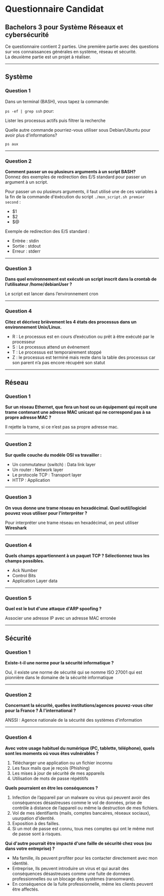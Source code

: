 # Questionnaire Candidat

## Bachelors 3 pour Système Réseaux et cybersécurité

Ce questionnaire contient 2 parties. Une première partie avec des questions sur vos connaissances générales en système, réseau et sécurité.  
La deuxième partie est un projet à réaliser.

---

## Système

### Question 1

Dans un terminal (BASH), vous tapez la commande:  

`ps -ef | grep ssh` pour:

Lister les processus actifs puis filtrer la recherche

Quelle autre commande pourriez-vous utiliser sous Debian/Ubuntu pour avoir plus d'informations?

`ps aux`

---

### Question 2

**Comment passer un ou plusieurs arguments à un script BASH?**  
Donnez des exemples de redirection des E/S standard pour passer un argument à un script.

Pour passer un  ou plusieurs arguments, il faut utilisé une de ces variables à la fin de la commande d'éxécution du script `./mon_script.sh premier second` :

- $1
- $2
- $@

Exemple de redirection des E/S standard :

- Entrée : stdin  
- Sortie : stdout  
- Erreur : stderr

---

### Question 3

**Dans quel environnement est exécuté un script inscrit dans la crontab de l’utilisateur /home/debianUser ?**

 Le script est lancer dans l’environnement cron

---

### Question 4

**Citez et décrivez brièvement les 4 états des processus dans un environnement Unix/Linux.**

- R : Le processus est en cours d’exécution ou prêt à être exécuté par le processeur  
- S : Le processus attend un événement  
- T : Le processus est temporairement stoppé  
- Z : le processus est terminé mais reste dans la table des processus car son parent n’a pas encore récupéré son statut

---

## Réseau

### Question 1

**Sur un réseau Ethernet, que fera un host ou un équipement qui reçoit une trame contenant une adresse MAC unicast qui ne correspond pas à sa propre adresse MAC ?**

 Il rejette la trame, si ce n’est pas sa propre adresse mac.

---

### Question 2

**Sur quelle couche du modèle OSI va travailler :**

- Un commutateur (switch) : Data link layer  
- Un router : Network layer  
- Le protocole TCP : Transport layer  
- HTTP : Application

---

### Question 3

**On vous donne une trame réseau en hexadécimal. Quel outil/logiciel pouvez vous utiliser pour l'interpréter ?**

 Pour interpréter une trame réseau en hexadécimal, on peut utiliser **Wireshark**

---

### Question 4

**Quels champs appartiennent à un paquet TCP ? Sélectionnez tous les champs possibles.**
  
- Ack Number  
- Control Bits  
- Application Layer data

---

### Question 5

**Quel est le but d'une attaque d'ARP spoofing ?**

 Associer une adresse IP avec un adresse MAC erronée

---

## Sécurité

### Question 1

**Existe-t-il une norme pour la sécurité informatique ?**

 Oui, il existe une norme de sécurité qui se nomme ISO 27001 qui est pionnière dans le domaine de la sécurité informatique

---

### Question 2

**Concernant la sécurité, quelles institutions/agences pouvez-vous citer pour la France ? À l'international ?**

 ANSSI : Agence nationale de la sécurité des systèmes d'information

---

### Question 4

**Avec votre usage habituel du numérique (PC, tablette, téléphone), quels sont les moments où vous êtes vulnérables ?**

1. Télécharger une application ou un fichier inconnu  
2. Les faux mails que je reçois (Phishing)  
3. Les mises à jour de sécurité de mes appareils  
4. Utilisation de mots de passe répétitifs

**Quels pourraient en être les conséquences ?**

1. Infection de l’appareil par un malware ou virus qui peuvent avoir des conséquences désastreuses comme le vol de données, prise de contrôle à distance de l’appareil ou même la destruction de mes fichiers.  
2. Vol de mes identifiants (mails, comptes bancaires, réseaux sociaux), usurpation d’identité.  
3. Exposition à des failles.  
4. Si un mot de passe est connu, tous mes comptes qui ont le même mot de passe sont à risques.

**Qui d'autre pourrait être impacté d'une faille de sécurité chez vous (ou dans votre entreprise) ?**

 - Ma famille, ils peuvent profiter pour les contacter directement avec mon identité.  
 - Entreprise, Ils peuvent introduire un virus et qui aurait des conséquences désastreuses comme une fuite de données professionnelles ou un blocage des systèmes (ransomware).  
 - En conséquence de la fuite professionnelle, même les clients peuvent être affectés.
